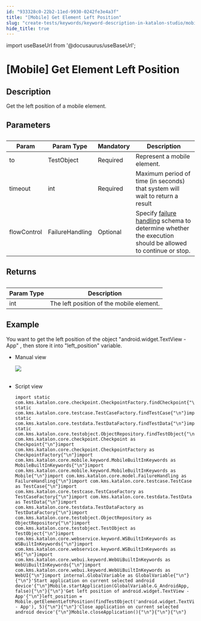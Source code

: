 ```yaml
---
id: "933328c0-22b2-11ed-9930-0242fe3e4a3f"
title: "[Mobile] Get Element Left Position"
slug: "create-tests/keywords/keyword-description-in-katalon-studio/mobile-keywords/mobile-get-element-left-position"
hide_title: true
---
```

import useBaseUrl from '@docusaurus/useBaseUrl';


# <a id="id_0" class="anchor_top_offset"/><a id="ariaid-title1" class="anchor_top_offset"/>[Mobile] Get Element Left Position


## <a id="id_0__id_1" class="anchor_top_offset"/>Description  

              
<p xmlns="http://www.w3.org/1999/xhtml" className="p">Get the left position of a mobile element.</p> 
      

## <a id="id_0__id_2" class="anchor_top_offset"/>Parameters  

              
<table xmlns="http://www.w3.org/1999/xhtml" className="table anchor_top_offset" id="id_0__be8dd6b4-37e1-430c-8dd2-470deef3c08e"><caption /><thead className="thead"><tr className><th className="entry anchor_top_offset" id="id_0__be8dd6b4-37e1-430c-8dd2-470deef3c08e__entry__1">Param</th><th className="entry anchor_top_offset" id="id_0__be8dd6b4-37e1-430c-8dd2-470deef3c08e__entry__2">Param Type</th><th className="entry anchor_top_offset" id="id_0__be8dd6b4-37e1-430c-8dd2-470deef3c08e__entry__3">Mandatory</th><th className="entry anchor_top_offset" id="id_0__be8dd6b4-37e1-430c-8dd2-470deef3c08e__entry__4">Description</th></tr></thead><tbody className="tbody"><tr className><td className="entry" headers="id_0__be8dd6b4-37e1-430c-8dd2-470deef3c08e__entry__1 id_0__be8dd6b4-37e1-430c-8dd2-470deef3c08e__entry__2 id_0__be8dd6b4-37e1-430c-8dd2-470deef3c08e__entry__3 id_0__be8dd6b4-37e1-430c-8dd2-470deef3c08e__entry__4 ">to</td><td className="entry" headers="id_0__be8dd6b4-37e1-430c-8dd2-470deef3c08e__entry__1 id_0__be8dd6b4-37e1-430c-8dd2-470deef3c08e__entry__2 id_0__be8dd6b4-37e1-430c-8dd2-470deef3c08e__entry__3 id_0__be8dd6b4-37e1-430c-8dd2-470deef3c08e__entry__4 ">TestObject</td><td className="entry" headers="id_0__be8dd6b4-37e1-430c-8dd2-470deef3c08e__entry__1 id_0__be8dd6b4-37e1-430c-8dd2-470deef3c08e__entry__2 id_0__be8dd6b4-37e1-430c-8dd2-470deef3c08e__entry__3 id_0__be8dd6b4-37e1-430c-8dd2-470deef3c08e__entry__4 ">Required</td><td className="entry" headers="id_0__be8dd6b4-37e1-430c-8dd2-470deef3c08e__entry__1 id_0__be8dd6b4-37e1-430c-8dd2-470deef3c08e__entry__2 id_0__be8dd6b4-37e1-430c-8dd2-470deef3c08e__entry__3 id_0__be8dd6b4-37e1-430c-8dd2-470deef3c08e__entry__4 ">Represent a mobile element.</td></tr><tr className><td className="entry" headers="id_0__be8dd6b4-37e1-430c-8dd2-470deef3c08e__entry__1 id_0__be8dd6b4-37e1-430c-8dd2-470deef3c08e__entry__2 id_0__be8dd6b4-37e1-430c-8dd2-470deef3c08e__entry__3 id_0__be8dd6b4-37e1-430c-8dd2-470deef3c08e__entry__4 ">timeout</td><td className="entry" headers="id_0__be8dd6b4-37e1-430c-8dd2-470deef3c08e__entry__1 id_0__be8dd6b4-37e1-430c-8dd2-470deef3c08e__entry__2 id_0__be8dd6b4-37e1-430c-8dd2-470deef3c08e__entry__3 id_0__be8dd6b4-37e1-430c-8dd2-470deef3c08e__entry__4 ">int</td><td className="entry" headers="id_0__be8dd6b4-37e1-430c-8dd2-470deef3c08e__entry__1 id_0__be8dd6b4-37e1-430c-8dd2-470deef3c08e__entry__2 id_0__be8dd6b4-37e1-430c-8dd2-470deef3c08e__entry__3 id_0__be8dd6b4-37e1-430c-8dd2-470deef3c08e__entry__4 ">Required</td><td className="entry" headers="id_0__be8dd6b4-37e1-430c-8dd2-470deef3c08e__entry__1 id_0__be8dd6b4-37e1-430c-8dd2-470deef3c08e__entry__2 id_0__be8dd6b4-37e1-430c-8dd2-470deef3c08e__entry__3 id_0__be8dd6b4-37e1-430c-8dd2-470deef3c08e__entry__4 ">Maximum period of time (in seconds) that system will wait to         return a result</td></tr><tr className><td className="entry" headers="id_0__be8dd6b4-37e1-430c-8dd2-470deef3c08e__entry__1 id_0__be8dd6b4-37e1-430c-8dd2-470deef3c08e__entry__2 id_0__be8dd6b4-37e1-430c-8dd2-470deef3c08e__entry__3 id_0__be8dd6b4-37e1-430c-8dd2-470deef3c08e__entry__4 ">flowControl</td><td className="entry" headers="id_0__be8dd6b4-37e1-430c-8dd2-470deef3c08e__entry__1 id_0__be8dd6b4-37e1-430c-8dd2-470deef3c08e__entry__2 id_0__be8dd6b4-37e1-430c-8dd2-470deef3c08e__entry__3 id_0__be8dd6b4-37e1-430c-8dd2-470deef3c08e__entry__4 ">FailureHandling</td><td className="entry" headers="id_0__be8dd6b4-37e1-430c-8dd2-470deef3c08e__entry__1 id_0__be8dd6b4-37e1-430c-8dd2-470deef3c08e__entry__2 id_0__be8dd6b4-37e1-430c-8dd2-470deef3c08e__entry__3 id_0__be8dd6b4-37e1-430c-8dd2-470deef3c08e__entry__4 ">Optional</td><td className="entry" headers="id_0__be8dd6b4-37e1-430c-8dd2-470deef3c08e__entry__1 id_0__be8dd6b4-37e1-430c-8dd2-470deef3c08e__entry__2 id_0__be8dd6b4-37e1-430c-8dd2-470deef3c08e__entry__3 id_0__be8dd6b4-37e1-430c-8dd2-470deef3c08e__entry__4 ">Specify <a className="xref" href="/docs/maintain/configure-failure-handling-settings-in-katalon-studio">failure handling</a> schema to         determine whether the execution should be allowed to continue or         stop.</td></tr></tbody></table> 
      

## <a id="id_0__id_3" class="anchor_top_offset"/>Returns

              
<table xmlns="http://www.w3.org/1999/xhtml" className="table anchor_top_offset" id="id_0__478af959-d483-4a6e-84cf-68d24b6d5a9b"><caption /><thead className="thead"><tr className><th className="entry anchor_top_offset" id="id_0__478af959-d483-4a6e-84cf-68d24b6d5a9b__entry__1">Param Type</th><th className="entry anchor_top_offset" id="id_0__478af959-d483-4a6e-84cf-68d24b6d5a9b__entry__2">Description</th></tr></thead><tbody className="tbody"><tr className><td className="entry" headers="id_0__478af959-d483-4a6e-84cf-68d24b6d5a9b__entry__1 id_0__478af959-d483-4a6e-84cf-68d24b6d5a9b__entry__2 ">int</td><td className="entry" headers="id_0__478af959-d483-4a6e-84cf-68d24b6d5a9b__entry__1 id_0__478af959-d483-4a6e-84cf-68d24b6d5a9b__entry__2 ">The left position of the mobile element.</td></tr></tbody></table> 
      

## <a id="id_0__id_4" class="anchor_top_offset"/>Example 

              
<p xmlns="http://www.w3.org/1999/xhtml" className="p">You want to get the left position of the object   "android.widget.TextView - App" , then store it into   "left_position" variable.</p> 
      
<ul xmlns="http://www.w3.org/1999/xhtml" className="ul"><li className="li">     <p className="p">Manual view</p>     <p className="p">       <img className="image" src={useBaseUrl("https://github.com/katalon-studio/docs-images/raw/master/katalon-studio/docs/mobile-get-element-left-position/image2017-3-3-143A183A35.png")} /><br /><br />     </p>   </li><li className="li">     <p className="p">Script view </p>     <pre className="pre codeblock"><code>import static com.kms.katalon.core.checkpoint.CheckpointFactory.findCheckpoint{"\n"}import static com.kms.katalon.core.testcase.TestCaseFactory.findTestCase{"\n"}import static com.kms.katalon.core.testdata.TestDataFactory.findTestData{"\n"}import static com.kms.katalon.core.testobject.ObjectRepository.findTestObject{"\n"}import com.kms.katalon.core.checkpoint.Checkpoint as Checkpoint{"\n"}import com.kms.katalon.core.checkpoint.CheckpointFactory as CheckpointFactory{"\n"}import com.kms.katalon.core.mobile.keyword.MobileBuiltInKeywords as MobileBuiltInKeywords{"\n"}import com.kms.katalon.core.mobile.keyword.MobileBuiltInKeywords as Mobile{"\n"}import com.kms.katalon.core.model.FailureHandling as FailureHandling{"\n"}import com.kms.katalon.core.testcase.TestCase as TestCase{"\n"}import com.kms.katalon.core.testcase.TestCaseFactory as TestCaseFactory{"\n"}import com.kms.katalon.core.testdata.TestData as TestData{"\n"}import com.kms.katalon.core.testdata.TestDataFactory as TestDataFactory{"\n"}import com.kms.katalon.core.testobject.ObjectRepository as ObjectRepository{"\n"}import com.kms.katalon.core.testobject.TestObject as TestObject{"\n"}import com.kms.katalon.core.webservice.keyword.WSBuiltInKeywords as WSBuiltInKeywords{"\n"}import com.kms.katalon.core.webservice.keyword.WSBuiltInKeywords as WS{"\n"}import com.kms.katalon.core.webui.keyword.WebUiBuiltInKeywords as WebUiBuiltInKeywords{"\n"}import com.kms.katalon.core.webui.keyword.WebUiBuiltInKeywords as WebUI{"\n"}import internal.GlobalVariable as GlobalVariable{"\n"}{"\n"}'Start application on current selected android device'{"\n"}Mobile.startApplication(GlobalVariable.G_AndroidApp, false){"\n"}{"\n"}'Get left position of android.widget.TextView - App'{"\n"}left_position = Mobile.getElementLeftPosition(findTestObject('android.widget.TextView - App'), 5){"\n"}{"\n"}'Close application on current selected android device'{"\n"}Mobile.closeApplication(){"\n"}{"\n"}{"\n"}</code></pre>   </li></ul> 
      
